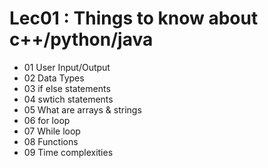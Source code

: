 # Lec01 : Things to know about c++/python/java
- 01 User Input/Output
- 02 Data Types
- 03 if else statements
- 04 swtich statements
- 05 What are arrays & strings
- 06 for loop
- 07 While loop
- 08 Functions
- 09 Time complexities
